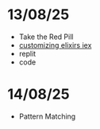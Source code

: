 # 13/08/25

- Take the Red Pill
- [customizing elixirs iex](https://samuelmullen.com/articles/customizing_elixirs_iex)
- replit
- code
  
# 14/08/25

- Pattern Matching

